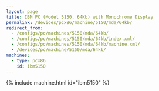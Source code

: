 ```yaml
---
layout: page
title: IBM PC (Model 5150, 64Kb) with Monochrome Display
permalink: /devices/pcx86/machine/5150/mda/64kb/
redirect_from:
  - /configs/pc/machines/5150/mda/64kb/
  - /configs/pc/machines/5150/mda/64kb/index.xml/
  - /configs/pc/machines/5150/mda/64kb/machine.xml/
  - /devices/pc/machine/5150/mda/64kb/
machines:
  - type: pcx86
    id: ibm5150
---
```


{% include machine.html id="ibm5150" %}
